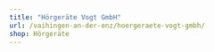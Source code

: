 ```yaml
---
title: "Hörgeräte Vogt GmbH"
url: /vaihingen-an-der-enz/hoergeraete-vogt-gmbh/
shop: Hörgeräte
---
```

